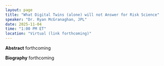 ```yaml
---
layout: page
title: "What Digital Twins (alone) will not Answer for Risk Science"
speaker: "Dr. Ryan McGranaghan, JPL"
date: 2025-11-04
time: "1:00 PM ET"
location: "Virtual (link forthcoming)"
---
```


**Abstract**
forthcoming

**Biography**
forthcoming
